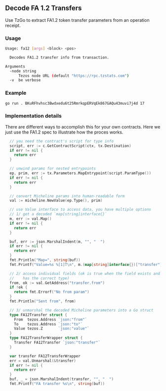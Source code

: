 ## Decode FA 1.2 Transfers

Use TzGo to extract FA1.2 token transfer parameters from an operation receipt. 

### Usage

```sh
Usage: fa12 [args] <block> <pos>

  Decodes FA1.2 transfer info from transaction.

Arguments
  -node string
      Tezos node URL (default "https://rpc.tzstats.com")
  -v  be verbose
```

### Example

```sh
go run . BKuRFhvhsc3Bwdxedu6t25RmrkqpERVqEk867GAQu43muvi7j4d 17
```

### Implementation details

There are different ways to accomplish this for your own contracts. Here we just use the FA1.2 spec to illustrate how the proces works.

```go
  // you need the contract's script for type info
  script, err := c.GetContractScript(ctx, tx.Destination)
  if err != nil {
    return err
  }

  // unwind params for nested entrypoints
  ep, prim, err := tx.Parameters.MapEntrypoint(script.ParamType())
  if err != nil {
    return err
  }

  // convert Micheline params into human-readable form
  val := micheline.NewValue(ep.Type(), prim)

  // use Value interface to access data, you have multiple options
  // 1/ get a decoded `map[string]interface{}`
  m, err := val.Map()
  if err != nil {
    return err
  }

  buf, err := json.MarshalIndent(m, "", "  ")
  if err != nil {
    return err
  }
  fmt.Println("Map=", string(buf))
  fmt.Printf("Value=%s %[1]T\n", m.(map[string]interface{})["transfer"].(map[string]interface{})["value"])

  // 2/ access individual fields (ok is true when the field exists and
  //    has the correct type)
  from, ok := val.GetAddress("transfer.from")
  if !ok {
    return fmt.Errorf("No from param")
  }
  fmt.Println("Sent from", from)

  // 3/ unmarshal the decoded Micheline parameters into a Go struct
  type FA12Transfer struct {
    From  tezos.Address `json:"from"`
    To    tezos.Address `json:"to"`
    Value tezos.Z       `json:"value"`
  }
  type FA12TransferWrapper struct {
    Transfer FA12Transfer `json:"transfer"`
  }

  var transfer FA12TransferWrapper
  err = val.Unmarshal(&transfer)
  if err != nil {
    return err
  }
  buf, _ = json.MarshalIndent(transfer, "", "  ")
  fmt.Printf("FA transfer %s\n", string(buf))
```